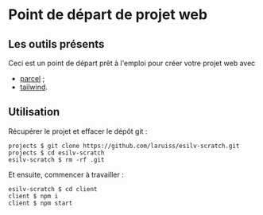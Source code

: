 # Point de départ de projet web

## Les outils présents

Ceci est un point de départ prêt à l'emploi pour créer votre projet web avec

- [parcel](http://parceljs.org/) ;
- [tailwind](https://tailwindcss.com/).

## Utilisation

Récupérer le projet et effacer le dépôt git :

```
projects $ git clone https://github.com/laruiss/esilv-scratch.git
projects $ cd esilv-scratch
esilv-scratch $ rm -rf .git
```

Et ensuite, commencer à travailler :

```
esilv-scratch $ cd client
client $ npm i
client $ npm start
```
